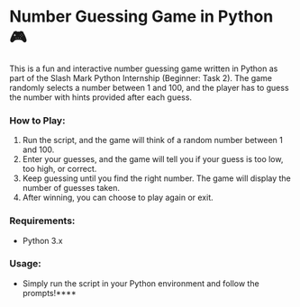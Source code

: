 # Number Guessing Game in Python 🎮

This is a fun and interactive number guessing game written in Python as part of the Slash Mark Python Internship (Beginner: Task 2). The game randomly selects a number between 1 and 100, and the player has to guess the number with hints provided after each guess.

### How to Play:
1. Run the script, and the game will think of a random number between 1 and 100.
2. Enter your guesses, and the game will tell you if your guess is too low, too high, or correct.
3. Keep guessing until you find the right number. The game will display the number of guesses taken.
4. After winning, you can choose to play again or exit.

### Requirements:
- Python 3.x

### Usage:
- Simply run the script in your Python environment and follow the prompts!****
